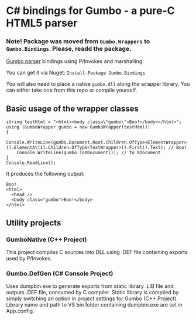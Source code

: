 C# bindings for Gumbo - a pure-C HTML5 parser
=============

### Note! Package was moved from `Gumbo.Wrappers` to `Gumbo.Bindings`. Please, readd the package.

[Gumbo parser](https://github.com/google/gumbo-parser) bindings using P/Invokes and marshalling.

You can get it via Nuget: `Install-Package Gumbo.Bindings`

You will also need to place a native `gumbo.dll` along the wrapper library. You can either take one from this repo or compile yourself.

## Basic usage of the wrapper classes

    string testHtml = "<html><body class=\"gumbo\">Boo!</body></html>";
    using (GumboWrapper gumbo = new GumboWrapper(testHtml))
    {
        Console.WriteLine(gumbo.Document.Root.Children.OfType<ElementWrapper>().ElementAt(1).Children.OfType<TextWrapper>().First().Text); // Boo!
        Console.WriteLine(gumbo.ToXDocument()); // to XDocument
    }
    Console.ReadLine();

It produces the following output:

    Boo!
    <html>
      <head />
      <body class="gumbo">Boo!</body>
    </html>

## Utility projects

### GumboNative (C++ Project)

This project compiles C sources into DLL using .DEF file containing exports used by P/Invokes.

### Gumbo.DefGen (C# Console Project)

Uses dumpbin.exe to generate exports from static library .LIB file and outputs .DEF file, consumed by C compiler.
Static library is compiled by simply switching an option in project settings for Gumbo (C++ Project).
Library name and path to VS bin folder containing dumpbin.exe are set in App.config.
